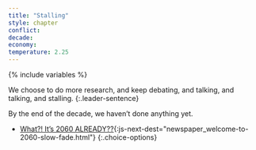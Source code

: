 ```yaml
---
title: "Stalling"
style: chapter
conflict: 
decade: 
economy: 
temperature: 2.25
---
```


{% include variables %}

We choose to do more research, and keep debating, and talking, and talking, and stalling.
{:.leader-sentence}

By the end of the decade, we haven’t done anything yet.

- [What?! It’s 2060 ALREADY??](part-page_2060.html){:js-next-dest="newspaper_welcome-to-2060-slow-fade.html"}
{:.choice-options}
